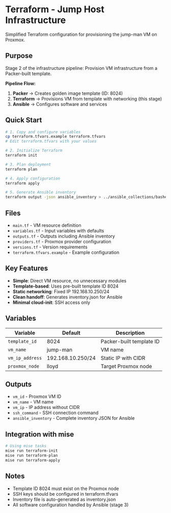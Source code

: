 # Terraform - Jump Host Infrastructure

Simplified Terraform configuration for provisioning the jump-man VM on Proxmox.

## Purpose

Stage 2 of the infrastructure pipeline: Provision VM infrastructure from a Packer-built template.

**Pipeline Flow:**

1. **Packer** → Creates golden image template (ID: 8024)
2. **Terraform** → Provisions VM from template with networking (this stage)
3. **Ansible** → Configures software and services

## Quick Start

```bash
# 1. Copy and configure variables
cp terraform.tfvars.example terraform.tfvars
# Edit terraform.tfvars with your values

# 2. Initialize Terraform
terraform init

# 3. Plan deployment
terraform plan

# 4. Apply configuration
terraform apply

# 5. Generate Ansible inventory
terraform output -json ansible_inventory > ../ansible_collections/basher83/automation_server/inventory/inventory.json
```

## Files

- `main.tf` - VM resource definition
- `variables.tf` - Input variables with defaults
- `outputs.tf` - Outputs including Ansible inventory
- `providers.tf` - Proxmox provider configuration
- `versions.tf` - Version requirements
- `terraform.tfvars.example` - Example configuration

## Key Features

- **Simple**: Direct VM resource, no unnecessary modules
- **Template-based**: Uses pre-built template ID 8024
- **Static networking**: Fixed IP 192.168.10.250/24
- **Clean handoff**: Generates inventory.json for Ansible
- **Minimal cloud-init**: SSH access only

## Variables

| Variable | Default | Description |
|----------|---------|-------------|
| `template_id` | 8024 | Packer-built template ID |
| `vm_name` | jump-man | VM name |
| `vm_ip_address` | 192.168.10.250/24 | Static IP with CIDR |
| `proxmox_node` | lloyd | Target Proxmox node |

## Outputs

- `vm_id` - Proxmox VM ID
- `vm_name` - VM name
- `vm_ip` - IP address without CIDR
- `ssh_command` - SSH connection command
- `ansible_inventory` - Complete inventory JSON for Ansible

## Integration with mise

```bash
# Using mise tasks
mise run terraform-init
mise run terraform-plan
mise run terraform-apply
```

## Notes

- Template ID 8024 must exist on the Proxmox node
- SSH keys should be configured in terraform.tfvars
- Inventory file is auto-generated as inventory.json
- All software configuration handled by Ansible (stage 3)
